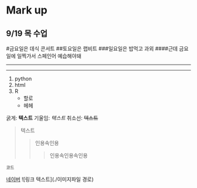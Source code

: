 Mark up 
===========
9/19 목 수업
-----------

#금요일은 데식 콘서트
##토요일은 랩비트
###일요일은 밥먹고 과외
####근데 금요일에 일찍가서 스페인어 예습해야돼

---
***
1. python
2. html
3. R
   * 할로
    * 헤헤

굵게: **텍스트** 기울임: *텍스트* 취소선: ~~텍스트~~
> 텍스트
>> 인용속인용
>>> 인용속인용속인용

`코드`

[네이버](https://www.naver.com)
![링크 텍스트](./이미지파일 경로)
